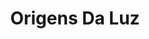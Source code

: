 ---
artist: 'Priscilla Ermel'
title: 'Origens Da Luz'
apple_link: 'https://music.apple.com/us/album/origens-da-luz/1498461191'
link: 'https://www.dropbox.com/s/t0zitvougz6xs5e/PriscillaErmel.zip?dl=1'
content: ""
new_image: ../assets/FFWD/Priscilla.jpg
published_date: '2020-03-28T22:26:31.000Z'
---